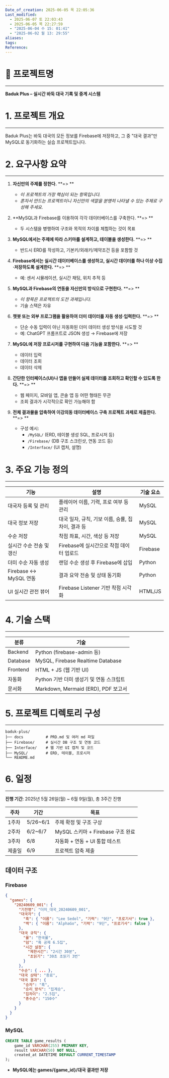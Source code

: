 ```yaml
---
Date_of_creation: 2025-06-05 목 22:05:36
Last_modified:
  - 2025-06-07 토 22:03:43
  - 2025-06-05 목 22:27:59
  - "2025-06-04 수 15: 01:41"
  - "2025-06-02 월 13: 29:55"
aliases: 
tags: 
Reference: 
---
```

# 🧩 프로젝트명
---
**Baduk Plus – 실시간 바둑 대국 기록 및 중계 시스템**

# 1. 프로젝트 개요
---
Baduk Plus는 바둑 대국의 모든 정보를 Firebase에 저장하고, 그 중 "대국 결과"만 MySQL로 동기화하는 실습 프로젝트입니다.

# 2. 요구사항 요약
---
1. **자신만의 주제를 정한다.**
    **=> **
    - _이 프로젝트의 가장 핵심이 되는 항목입니다._
    - _혼자서 만드는 프로젝트이니 자신만의 색깔을 분명히 나타낼 수 있는 주제로 구성해 주세요._ 

2. **MySQL과 Firebase를 이용하여 각각 데이터베이스를 구축한다.
    **=> **
    - 두 시스템을 병행하여 구조와 목적의 차이를 체험하는 것이 목표

3. **MySQL에서는 주제에 따라 스키마를 설계하고, 테이블을 생성한다.**
      **=> **
    - 반드시 ERD를 작성하고, 기본키/외래키/제약조건 등을 포함할 것

4. **Firebase에서는 실시간 데이터베이스를 생성하고, 실시간 데이터를 하나 이상 수집·저장하도록 설계한다.**
    **=> **
    - 예: 센서 시뮬레이션, 실시간 채팅, 위치 추적 등

5. **MySQL과 Firebase의 연동을 자신만의 방식으로 구현한다.**
    **=> **
    - _이 항목은 프로젝트의 도전 과제입니다._
    - 기술 스택은 자유

6. **챗봇 또는 외부 프로그램을 활용하여 더미 데이터를 자동 생성·입력한다.**
    **=> **
    - 단순 수동 입력이 아닌 자동화된 더미 데이터 생성 방식을 시도할 것
    - 예: ChatGPT 프롬프트로 JSON 생성 → Firebase에 저장

7. **MySQL에 저장 프로시저를 구현하여 다음 기능을 포함한다.**
    **=> **
    - 데이터 입력
    - 데이터 조회
    - 데이터 삭제

8. **간단한 인터페이스(UI)나 앱을 만들어 실제 데이터를 조회하고 확인할 수 있도록 한다.**
    **=> **
    - 웹 페이지, 모바일 앱, 콘솔 앱 등 어떤 형태든 무관
    - 조회 결과가 시각적으로 확인 가능해야 함

9. **전체 결과물을 압축하여 이강의동 데이터베이스 구축 프로젝트 과제로 제출한다.**
    **=> **
    - 구성 예시:
        - `/MySQL/` (ERD, 테이블 생성 SQL, 프로시저 등)
        - `/Firebase/` (DB 구조 스크린샷, 연동 코드 등)
        - `/Interface/` (UI 캡처, 설명)

# 3. 주요 기능 정의
---

| 기능                        | 설명                                                                 | 기술 요소 |
|-----------------------------|----------------------------------------------------------------------|------------|
| 대국자 등록 및 관리          | 플레이어 이름, 기력, 프로 여부 등 관리                                 | MySQL       |
| 대국 정보 저장              | 대국 일자, 규칙, 기보 이름, 승률, 집차이, 결과 등                      | MySQL       |
| 수순 저장                   | 착점 좌표, 시간, 색상 등 저장                                        | MySQL       |
| 실시간 수순 전송 및 갱신     | Firebase에 실시간으로 착점 데이터 업로드                              | Firebase    |
| 더미 수순 자동 생성         | 랜덤 수순 생성 후 Firebase에 삽입                                     | Python      |
| Firebase ↔ MySQL 연동       | 결과 요약 전송 및 상태 동기화                                        | Python      |
| UI 실시간 관전 뷰어         | Firebase Listener 기반 착점 시각화                                   | HTML/JS     |

# 4. 기술 스택
---

| 분류       | 기술                                |
| -------- | --------------------------------- |
| Backend  | Python (firebase-admin 등)         |
| Database | MySQL, Firebase Realtime Database |
| Frontend | HTML + JS (웹 기반 UI)               |
| 자동화      | Python 기반 더미 생성기 및 연동 스크립트        |
| 문서화      | Markdown, Mermaid (ERD), PDF 보고서  |

# 5. 프로젝트 디렉토리 구성
---
```
baduk-plus/
├── docs          # PRD.md 및 여러 md 파일
├── Firebase/     # 실시간 DB 구조 및 연동 코드
├── Interface/    # 웹 기반 UI 캡처 및 코드
├── MySQL/        # ERD, 테이블, 프로시저
└── README.md
```

# 6. 일정
---
**진행 기간**: 2025년 5월 26일(월) ~ 6월 9일(월), 총 3주간 진행

| 주차  | 기간       | 목표                         |
| --- | -------- | -------------------------- |
| 1주차 | 5/26~6/1 | 주제 확정 및 구조 구상              |
| 2주차 | 6/2~6/7  | MySQL 스키마 + Firebase 구조 완료 |
| 3주차 | 6/8      | 자동화 + 연동 + UI 통합 테스트       |
| 제출일 | 6/9      | 프로젝트 압축 제출                 |

## 데이터 구조

### Firebase
```json
{
  "games": {
    "20240609_001": {
      "기전명": "더미_대국_20240609_001",
      "대국자": {
        "흑": { "이름": "Lee Sedol", "기력": "9단", "프로기사": true },
        "백": { "이름": "AlphaGo", "기력": "9단", "프로기사": false }
      },
      "대국 규칙": {
        "룰": "한국룰",
        "덤": "흑 공제 6.5집",
        "시간 설정": {
          "제한시간": "2시간 30분",
          "초읽기": "30초 초읽기 3번"
        }
      },
      "수순": { ... },
      "대국 상태": "종료",
      "대국 결과": {
        "승자": "흑",
        "승리_방식": "집계승",
        "집차이": "2.5집",
        "총수순": "150수"
      }
    }
  }
}
```

### MySQL
```sql
CREATE TABLE game_results (
    game_id VARCHAR(255) PRIMARY KEY,
    result VARCHAR(50) NOT NULL,
    created_at DATETIME DEFAULT CURRENT_TIMESTAMP
);
```
- **MySQL에는 games/{game_id}/대국 결과만 저장**
